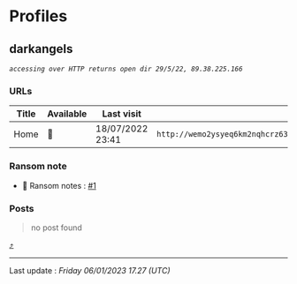 # Profiles

## **darkangels**


_`accessing over HTTP returns open dir 29/5/22, 89.38.225.166`_

### URLs
| Title | Available | Last visit | fqdn | screen 
|---|---|---|---|---|
| Home | 🔴 | 18/07/2022 23:41 | `http://wemo2ysyeq6km2nqhcrz63dkdhez3j25yw2nvn7xba2z4h7v7gyrfgid.onion` | ❌ | 


### Ransom note
* 📝 Ransom notes :  <a href="/ransomware_notes/darkangels/darkangels.txt" target=_blank>#1</a> 

### Posts

> no post found



[⤴️](profiles?id=group-profiles)

 --- 


Last update : _Friday 06/01/2023 17.27 (UTC)_
